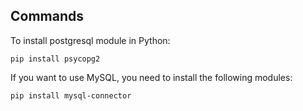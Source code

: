 ## Commands

To install postgresql module in Python:
  
  ```
  pip install psycopg2
  ```

If you want to use MySQL, you need to install the following modules:
  
  ```
  pip install mysql-connector
  ```
